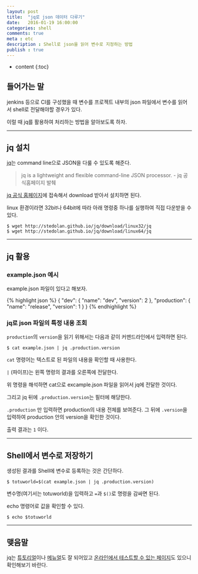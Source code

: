 ```yaml
---
layout: post
title:  "jq로 json 데이터 다루기"
date:   2016-01-19 16:00:00
categories: shell
comments: true
meta : etc
description : Shell로 json을 읽어 변수로 지정하는 방법
publish : true
---
```


* content
{:toc}

## 들어가는 말

jenkins 등으로 CI를 구성했을 때 변수를 프로젝트 내부의 json 파일에서 변수를 읽어서 shell로 전달해야할 경우가 있다.  

이럴 때 jq를 활용하여 처리하는 방법을 알아보도록 하자.

---

## jq 설치

[jq](https://stedolan.github.io/jq/)는 command line으로 JSON을 다룰 수 있도록 해준다.

> jq is a lightweight and flexible command-line JSON processor. - jq 공식홈페이지 발췌

[jq 공식 홈페이지](https://stedolan.github.io/jq/)에 접속해서 download 받아서 설치하면 된다.

linux 환경이라면 32bit나 64bit에 따라 아래 명령중 하나를 실행하여 직접 다운받을 수 있다.

    $ wget http://stedolan.github.io/jq/download/linux32/jq
    $ wget http://stedolan.github.io/jq/download/linux64/jq

---

## jq 활용

### example.json 예시  

example.json 파일이 있다고 해보자.

{% highlight json %}
{
    "dev": {
        "name": "dev",
        "version": 2
    },
    "production": {
        "name": "release",
        "version": 1
    }
}
{% endhighlight %}

### jq로 json 파일의 특정 내용 조회

`production`의 `version`을 읽기 위해서는 다음과 같이 커맨드라인에서 입력하면 된다.

    $ cat example.json | jq .production.version

`cat` 명령어는 텍스트로 된 파일의 내용을 확인할 때 사용한다.

`|` (파이프)는 왼쪽 명령의 결과를 오른쪽에 전달한다.

위 명령을 해석하면 cat으로 excample.json 파일을 읽어서 jq에 전달한 것이다.

그리고 jq 뒤에 `.production.version`는 필터에 해당한다.

`.production` 만 입력하면 production의 내용 전체를 보여준다. 그 뒤에 `.version`을 입력하여 production 안의 version을 확인한 것이다.


출력 결과는 `1` 이다.

---

## Shell에서 변수로 저장하기

생성된 결과를 Shell에 변수로 등록하는 것은 간단하다.

    $ totuworld=$(cat example.json | jq .production.version)

변수명(여기서는 totuworld)을 입력하고 `=`과 `$()`로 명령을 감싸면 된다.

echo 명령어로 값을 확인할 수 있다.

    $ echo $totuworld

---

## 맺음말

jq는 [튜토리얼](https://stedolan.github.io/jq/tutorial/)이나 [메뉴얼](https://stedolan.github.io/jq/manual/)도 잘 되어있고 [온라인에서 테스트할 수 있는 페이지](https://jqplay.org/)도 있으니 확인해보기 바란다. 